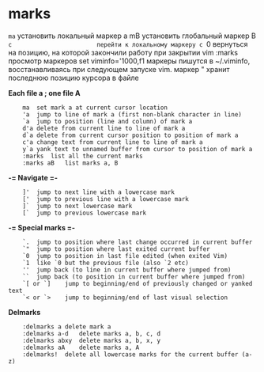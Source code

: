 marks
=====

`ma`                        установить локальный маркер a
mB                        установить глобальный маркер B
`c                        перейти к локальному маркеру c
`0                        вернуться на позицию, на которой закончили
                            работу при закрытии vim
:marks                    просмотр маркеров
set viminfo='1000,f1      маркеры пишутся в ~/.viminfo, восстанавливаясь
                            при следующем запуске vim. маркер " хранит
                            последнюю позицию курсора в файле

**Each file a ; one file A**

		ma	set mark a at current cursor location
		'a	jump to line of mark a (first non-blank character in line)
		`a	jump to position (line and column) of mark a
		d'a	delete from current line to line of mark a
		d`a	delete from current cursor position to position of mark a
		c'a	change text from current line to line of mark a
		y`a	yank text to unnamed buffer from cursor to position of mark a
		:marks	list all the current marks
		:marks aB	list marks a, B
		
**-= Navigate =-**
	
		]'	jump to next line with a lowercase mark
		['	jump to previous line with a lowercase mark
		]`	jump to next lowercase mark
		[`	jump to previous lowercase mark
		
**-= Special marks =-**
	
		`.	jump to position where last change occurred in current buffer
		`"	jump to position where last exited current buffer
		`0	jump to position in last file edited (when exited Vim)
		`1	like `0 but the previous file (also `2 etc)
		''	jump back (to line in current buffer where jumped from)
		``	jump back (to position in current buffer where jumped from)
		`[ or `]	jump to beginning/end of previously changed or yanked text
		`< or `>	jump to beginning/end of last visual selection
	
**Delmarks**
	
		:delmarks a	delete mark a
		:delmarks a-d	delete marks a, b, c, d
		:delmarks abxy	delete marks a, b, x, y
		:delmarks aA	delete marks a, A
		:delmarks!	delete all lowercase marks for the current buffer (a-z)